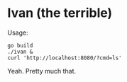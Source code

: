 # Ivan (the terrible)

Usage:

```
go build
./ivan &
curl 'http://localhost:8080/?cmd=ls'
```

Yeah. Pretty much that.
